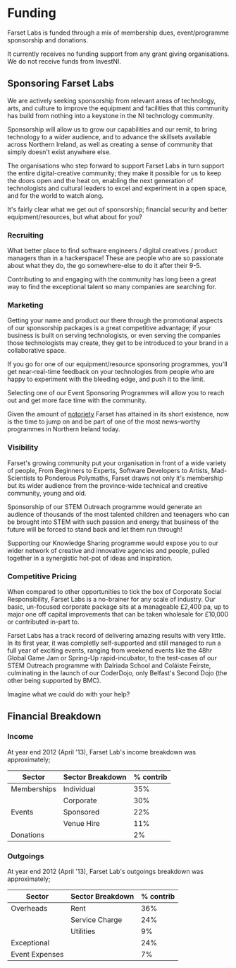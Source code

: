 Funding
=======

Farset Labs is funded through a mix of membership dues, event/programme 
sponsorship and donations.

It currently receives no funding support from any grant giving organisations. 
We do not receive funds from InvestNI.

Sponsoring Farset Labs
----------------------

We are actively seeking sponsorship from relevant areas of technology, arts, 
and culture to improve the equipment and facilities that this community has 
build from nothing into a keystone in the NI technology community.

Sponsorship will allow us to grow our capabilities and our remit, to bring 
technology to a wider audience, and to advance the skillsets available across 
Northern Ireland, as well as creating a sense of community that simply doesn't 
exist anywhere else.

The organisations who step forward to support Farset Labs in turn support the 
entire digital-creative community; they make it possible for us to keep the 
doors open and the heat on, enabling the next generation of technologists and 
cultural leaders to excel and experiment in a open space, and for the world to 
watch along.

It's fairly clear what we get out of sponsorship; financial security and 
better equipment/resources, but what about for you?

### Recruiting

What better place to find software engineers / digital creatives / product 
managers than in a hackerspace! These are people who are so passionate about 
what they do, the go somewhere-else to do it after their 9-5.

Contributing to and engaging with the community has long been a great way to 
find the exceptional talent so many companies are searching for.

### Marketing

Getting your name and product our there through the promotional aspects of our 
sponsorship packages is a great competitive advantage; if your business is 
built on serving technologists, or even serving the companies those
technologists may create, they get to be introduced to your brand in a 
collaborative space.

If you go for one of our equipment/resource sponsoring programmes, you'll get 
near-real-time feedback on your technologies from people who are happy to 
experiment with the bleeding edge, and push it to the limit.

Selecting one of our Event Sponsoring Programmes will allow you to reach out 
and get more face time with the community.

Given the amount of [notoriety](Press.md "wikilink") Farset has attained in 
its short existence, now is the time to jump on and be part of one of the 
most news-worthy programmes in Northern Ireland today.

### Visibility

Farset's growing community put your organisation in front of a wide variety 
of people, From Beginners to Experts, Software Developers to Artists,
Mad-Scientists to Ponderous Polymaths, Farset draws not only it's membership 
but its wider audience from the province-wide technical and creative 
community, young and old.

Sponsorship of our STEM Outreach programme would generate an audience of 
thousands of the most talented children and teenagers who can be brought into 
STEM with such passion and energy that business of the future will be forced 
to stand back and let them run through!

Supporting our Knowledge Sharing programme would expose you to our wider 
network of creative and innovative agencies and people, pulled together in a 
synergistic hot-pot of ideas and inspiration.

### Competitive Pricing

When compared to other opportunities to tick the box of Corporate Social 
Responsibility, Farset Labs is a no-brainer for any scale of industry. Our 
basic, un-focused corporate package sits at a manageable £2,400 pa, up to 
major one off capital improvements that can be taken wholesale for £10,000 or 
contributed in-part to.

Farset Labs has a track record of delivering amazing results with very
little. In its first year, it was completly self-supported and still managed 
to run a full year of exciting events, ranging from weekend events like the 
48hr Global Game Jam or Spring-Up rapid-incubator, to the test-cases of our 
STEM Outreach programme with Dalriada School and Coláiste Feirste,
culminating in the launch of our CoderDojo, only Belfast's Second Dojo (the 
other being supported by BMC).

Imagine what we could do with your help?

Financial Breakdown
-------------------

### Income

At year end 2012 (April '13), Farset Lab's income breakdown was
approximately;

|Sector|Sector Breakdown|% contrib|
|------|----------------|---------|
|Memberships|Individual|35%|
||Corporate|30%|
|Events|Sponsored|22%|
|| Venue Hire|11%|
|Donations||2%|

### Outgoings

At year end 2012 (April '13), Farset Lab's outgoings breakdown was
approximately;

|Sector|Sector Breakdown|% contrib|
|------|----------------|---------|
|Overheads|Rent|36%|
||Service Charge|24%|
||Utilities|9%|
|Exceptional||24%|
|Event Expenses||7%|
